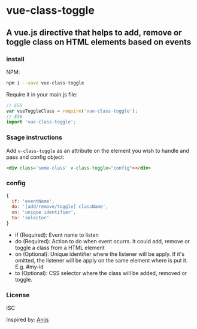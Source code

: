 # vue-class-toggle
## A vue.js directive that helps to add, remove or toggle class on HTML elements based on events 


### install  

NPM:  
```bash
npm i --save vue-class-toggle
```
Require it in your main.js file:

```javascript
// ES5
var vueToggleClass = require('vue-class-toggle');
// ES6
import 'vue-class-toggle';
```

### Ssage instructions  

Add `v-class-toggle` as an attribute on the element you wish to handle and pass and config object:

```html
<div class='some-class' v-class-toggle="config"></div>
```

### config

```javascript
{
  if: 'eventName',
  do: '[add/remove/toggle] className',
  on: 'unique identifier',
  to: 'selector'
}
```
- if (Required): Event name to listen
- do (Required): Action to do when event ocurrs. It could add, remove or toggle a class from a HTML element
- on (Optional): Unique identifier where the listener will be apply. If it's omitted, the listener will be apply on the same element where is put it. E.g. #my-id
- to (Optional): CSS selector where the class will be added, removed or toggle. 

### License
ISC

Inspired by: [Anijs](http://anijs.github.io/)